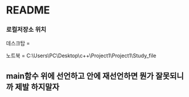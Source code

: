 # README

### 로컬저장소 위치 


데스크탑 = 

노트북 = C:\Users\PC\Desktop\c++\Project1\Project1\Study_file


## main함수 위에 선언하고 안에 재선언하면 뭔가 잘못되니까 제발 하지말자
